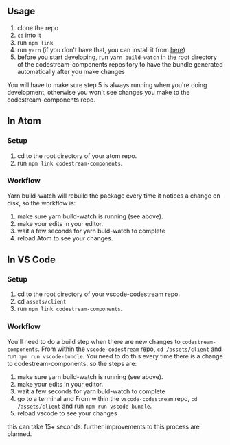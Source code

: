 ## Usage

1.  clone the repo
2.  `cd` into it
3.  run `npm link`
4.  run `yarn` (if you don't have that, you can install it from [here](https://yarnpkg.com/en/docs/install#mac-stable))
5.  before you start developing, run `yarn build-watch` in the root directory of the codestream-components repository to have the bundle generated automatically after you make changes

You will have to make sure step 5 is always running when you're doing development, otherwise you won't see changes you make to the codestream-components repo.

## In Atom

### Setup

1.  cd to the root directory of your atom repo.
2.  run `npm link codestream-components`.

### Workflow

Yarn build-watch will rebuild the package every time it notices a change on disk, so the workflow is:

1.  make sure yarn build-watch is running (see above).
2.  make your edits in your editor.
3.  wait a few seconds for yarn buld-watch to complete
4.  reload Atom to see your changes.

## In VS Code

### Setup

1.  cd to the root directory of your vscode-codestream repo.
2.  cd `assets/client`
3.  run `npm link codestream-components`.

### Workflow

You'll need to do a build step when there are new changes to `codestream-components`.
From within the `vscode-codestream` repo, `cd /assets/client` and run `npm run vscode-bundle`.
You need to do this every time there is a change to codestream-components, so the steps are:

1.  make sure yarn build-watch is running (see above).
2.  make your edits in your editor.
3.  wait a few seconds for yarn buld-watch to complete
4.  go to a terminal and From within the `vscode-codestream` repo, `cd /assets/client` and run `npm run vscode-bundle`.
5.  reload vscode to see your changes

this can take 15+ seconds. further improvements to this process are planned.
